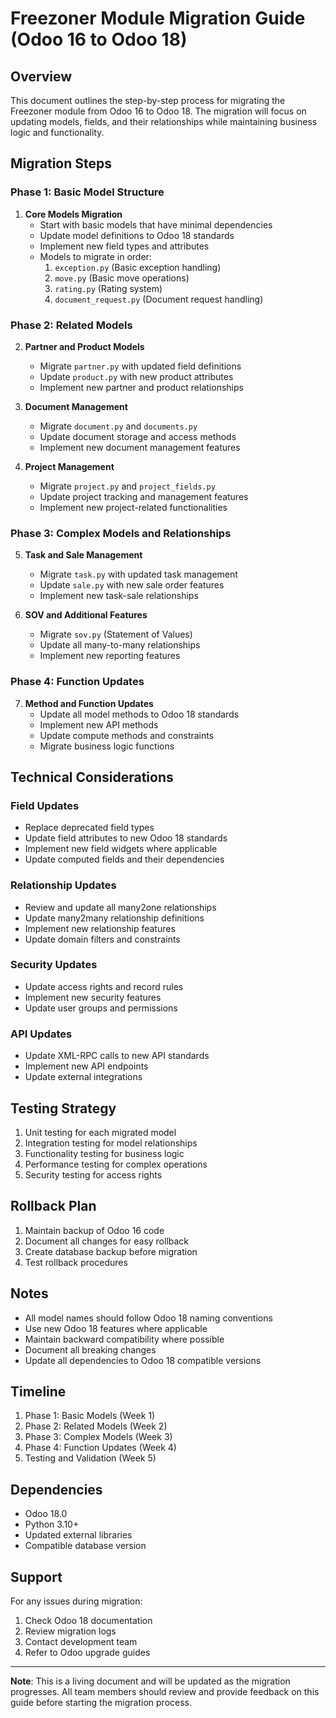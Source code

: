 # Freezoner Module Migration Guide (Odoo 16 to Odoo 18)

## Overview
This document outlines the step-by-step process for migrating the Freezoner module from Odoo 16 to Odoo 18. The migration will focus on updating models, fields, and their relationships while maintaining business logic and functionality.

## Migration Steps

### Phase 1: Basic Model Structure
1. **Core Models Migration**
   - Start with basic models that have minimal dependencies
   - Update model definitions to Odoo 18 standards
   - Implement new field types and attributes
   - Models to migrate in order:
     1. `exception.py` (Basic exception handling)
     2. `move.py` (Basic move operations)
     3. `rating.py` (Rating system)
     4. `document_request.py` (Document request handling)

### Phase 2: Related Models
2. **Partner and Product Models**
   - Migrate `partner.py` with updated field definitions
   - Update `product.py` with new product attributes
   - Implement new partner and product relationships

3. **Document Management**
   - Migrate `document.py` and `documents.py`
   - Update document storage and access methods
   - Implement new document management features

4. **Project Management**
   - Migrate `project.py` and `project_fields.py`
   - Update project tracking and management features
   - Implement new project-related functionalities

### Phase 3: Complex Models and Relationships
5. **Task and Sale Management**
   - Migrate `task.py` with updated task management
   - Update `sale.py` with new sale order features
   - Implement new task-sale relationships

6. **SOV and Additional Features**
   - Migrate `sov.py` (Statement of Values)
   - Update all many-to-many relationships
   - Implement new reporting features

### Phase 4: Function Updates
7. **Method and Function Updates**
   - Update all model methods to Odoo 18 standards
   - Implement new API methods
   - Update compute methods and constraints
   - Migrate business logic functions

## Technical Considerations

### Field Updates
- Replace deprecated field types
- Update field attributes to new Odoo 18 standards
- Implement new field widgets where applicable
- Update computed fields and their dependencies

### Relationship Updates
- Review and update all many2one relationships
- Update many2many relationship definitions
- Implement new relationship features
- Update domain filters and constraints

### Security Updates
- Update access rights and record rules
- Implement new security features
- Update user groups and permissions

### API Updates
- Update XML-RPC calls to new API standards
- Implement new API endpoints
- Update external integrations

## Testing Strategy
1. Unit testing for each migrated model
2. Integration testing for model relationships
3. Functionality testing for business logic
4. Performance testing for complex operations
5. Security testing for access rights

## Rollback Plan
1. Maintain backup of Odoo 16 code
2. Document all changes for easy rollback
3. Create database backup before migration
4. Test rollback procedures

## Notes
- All model names should follow Odoo 18 naming conventions
- Use new Odoo 18 features where applicable
- Maintain backward compatibility where possible
- Document all breaking changes
- Update all dependencies to Odoo 18 compatible versions

## Timeline
1. Phase 1: Basic Models (Week 1)
2. Phase 2: Related Models (Week 2)
3. Phase 3: Complex Models (Week 3)
4. Phase 4: Function Updates (Week 4)
5. Testing and Validation (Week 5)

## Dependencies
- Odoo 18.0
- Python 3.10+
- Updated external libraries
- Compatible database version

## Support
For any issues during migration:
1. Check Odoo 18 documentation
2. Review migration logs
3. Contact development team
4. Refer to Odoo upgrade guides

---

**Note**: This is a living document and will be updated as the migration progresses. All team members should review and provide feedback on this guide before starting the migration process. 